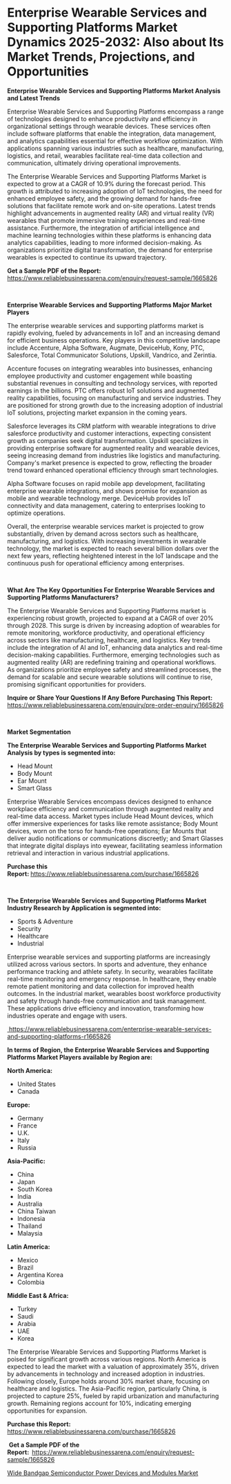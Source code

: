<p><h1>Enterprise Wearable Services and Supporting Platforms Market Dynamics 2025-2032: Also about Its Market Trends, Projections, and Opportunities</h1></p><p><strong>Enterprise Wearable Services and Supporting Platforms Market Analysis and Latest Trends</strong></p>
<p><p>Enterprise Wearable Services and Supporting Platforms encompass a range of technologies designed to enhance productivity and efficiency in organizational settings through wearable devices. These services often include software platforms that enable the integration, data management, and analytics capabilities essential for effective workflow optimization. With applications spanning various industries such as healthcare, manufacturing, logistics, and retail, wearables facilitate real-time data collection and communication, ultimately driving operational improvements.</p><p>The Enterprise Wearable Services and Supporting Platforms Market is expected to grow at a CAGR of 10.9% during the forecast period. This growth is attributed to increasing adoption of IoT technologies, the need for enhanced employee safety, and the growing demand for hands-free solutions that facilitate remote work and on-site operations. Latest trends highlight advancements in augmented reality (AR) and virtual reality (VR) wearables that promote immersive training experiences and real-time assistance. Furthermore, the integration of artificial intelligence and machine learning technologies within these platforms is enhancing data analytics capabilities, leading to more informed decision-making. As organizations prioritize digital transformation, the demand for enterprise wearables is expected to continue its upward trajectory.</p></p>
<p><strong>Get a Sample PDF of the Report:&nbsp;</strong> <a href="https://www.reliablebusinessarena.com/enquiry/request-sample/1665826?utm_campaign=3010&utm_medium=2&utm_source=Github&utm_content=ia&utm_term=06042025&utm_id=enterprise-wearable-services-and-supporting-platforms">https://www.reliablebusinessarena.com/enquiry/request-sample/1665826</a></p>
<p>&nbsp;</p>
<p><strong>Enterprise Wearable Services and Supporting Platforms Major Market Players</strong></p>
<p><p>The enterprise wearable services and supporting platforms market is rapidly evolving, fueled by advancements in IoT and an increasing demand for efficient business operations. Key players in this competitive landscape include Accenture, Alpha Software, Augmate, DeviceHub, Kony, PTC, Salesforce, Total Communicator Solutions, Upskill, Vandrico, and Zerintia. </p><p>Accenture focuses on integrating wearables into businesses, enhancing employee productivity and customer engagement while boasting substantial revenues in consulting and technology services, with reported earnings in the billions. PTC offers robust IoT solutions and augmented reality capabilities, focusing on manufacturing and service industries. They are positioned for strong growth due to the increasing adoption of industrial IoT solutions, projecting market expansion in the coming years.</p><p>Salesforce leverages its CRM platform with wearable integrations to drive salesforce productivity and customer interactions, expecting consistent growth as companies seek digital transformation. Upskill specializes in providing enterprise software for augmented reality and wearable devices, seeing increasing demand from industries like logistics and manufacturing. Company's market presence is expected to grow, reflecting the broader trend toward enhanced operational efficiency through smart technologies.</p><p>Alpha Software focuses on rapid mobile app development, facilitating enterprise wearable integrations, and shows promise for expansion as mobile and wearable technology merge. DeviceHub provides IoT connectivity and data management, catering to enterprises looking to optimize operations.</p><p>Overall, the enterprise wearable services market is projected to grow substantially, driven by demand across sectors such as healthcare, manufacturing, and logistics. With increasing investments in wearable technology, the market is expected to reach several billion dollars over the next few years, reflecting heightened interest in the IoT landscape and the continuous push for operational efficiency among enterprises.</p></p>
<p>&nbsp;</p>
<p><strong>What Are The Key Opportunities For Enterprise Wearable Services and Supporting Platforms Manufacturers?</strong></p>
<p><p>The Enterprise Wearable Services and Supporting Platforms market is experiencing robust growth, projected to expand at a CAGR of over 20% through 2028. This surge is driven by increasing adoption of wearables for remote monitoring, workforce productivity, and operational efficiency across sectors like manufacturing, healthcare, and logistics. Key trends include the integration of AI and IoT, enhancing data analytics and real-time decision-making capabilities. Furthermore, emerging technologies such as augmented reality (AR) are redefining training and operational workflows. As organizations prioritize employee safety and streamlined processes, the demand for scalable and secure wearable solutions will continue to rise, promising significant opportunities for providers.</p></p>
<p><strong>Inquire or Share Your Questions If Any Before Purchasing This Report:</strong> <a href="https://www.reliablebusinessarena.com/enquiry/pre-order-enquiry/1665826?utm_campaign=3010&utm_medium=2&utm_source=Github&utm_content=ia&utm_term=06042025&utm_id=enterprise-wearable-services-and-supporting-platforms">https://www.reliablebusinessarena.com/enquiry/pre-order-enquiry/1665826</a></p>
<p>&nbsp;</p>
<p><strong>Market Segmentation</strong></p>
<p><strong>The Enterprise Wearable Services and Supporting Platforms Market Analysis by types is segmented into:</strong></p>
<p><ul><li>Head Mount</li><li>Body Mount</li><li>Ear Mount</li><li>Smart Glass</li></ul></p>
<p><p>Enterprise Wearable Services encompass devices designed to enhance workplace efficiency and communication through augmented reality and real-time data access. Market types include Head Mount devices, which offer immersive experiences for tasks like remote assistance; Body Mount devices, worn on the torso for hands-free operations; Ear Mounts that deliver audio notifications or communications discreetly; and Smart Glasses that integrate digital displays into eyewear, facilitating seamless information retrieval and interaction in various industrial applications.</p></p>
<p><strong>Purchase this Report:&nbsp;</strong><a href="https://www.reliablebusinessarena.com/purchase/1665826?utm_campaign=3010&utm_medium=2&utm_source=Github&utm_content=ia&utm_term=06042025&utm_id=enterprise-wearable-services-and-supporting-platforms">https://www.reliablebusinessarena.com/purchase/1665826</a></p>
<p>&nbsp;</p>
<p><strong>The Enterprise Wearable Services and Supporting Platforms Market Industry Research by Application is segmented into:</strong></p>
<p><ul><li>Sports & Adventure</li><li>Security</li><li>Healthcare</li><li>Industrial</li></ul></p>
<p><p>Enterprise wearable services and supporting platforms are increasingly utilized across various sectors. In sports and adventure, they enhance performance tracking and athlete safety. In security, wearables facilitate real-time monitoring and emergency response. In healthcare, they enable remote patient monitoring and data collection for improved health outcomes. In the industrial market, wearables boost workforce productivity and safety through hands-free communication and task management. These applications drive efficiency and innovation, transforming how industries operate and engage with users.</p></p>
<p><a href="https://www.reliablebusinessarena.com/enterprise-wearable-services-and-supporting-platforms-r1665826?utm_campaign=3010&utm_medium=2&utm_source=Github&utm_content=ia&utm_term=06042025&utm_id=enterprise-wearable-services-and-supporting-platforms">&nbsp;https://www.reliablebusinessarena.com/enterprise-wearable-services-and-supporting-platforms-r1665826</a></p>
<p><strong>In terms of Region, the Enterprise Wearable Services and Supporting Platforms Market Players available by Region are:</strong></p>
<p>
    <p> <strong> North America: </strong>
        <ul>
            <li>United States</li>
            <li>Canada</li>
        </ul>
        </p> 
    <p> <strong> Europe: </strong>
        <ul>
            <li>Germany</li>
            <li>France</li>
            <li>U.K.</li>
            <li>Italy</li>
            <li>Russia</li>
        </ul>
        </p> 
    <p> <strong> Asia-Pacific: </strong>
        <ul>
            <li>China</li>
            <li>Japan</li>
            <li>South Korea</li>
            <li>India</li>
            <li>Australia</li>
            <li>China Taiwan</li>
            <li>Indonesia</li>
            <li>Thailand</li>
            <li>Malaysia</li>
        </ul>
        </p> 
    <p> <strong> Latin America: </strong>
        <ul>
            <li>Mexico</li>
            <li>Brazil</li>
            <li>Argentina Korea</li>
            <li>Colombia</li>
        </ul>
        </p> 
    <p> <strong> Middle East & Africa: </strong>
        <ul>
            <li>Turkey</li>
            <li>Saudi</li>
            <li>Arabia</li>
            <li>UAE</li>
            <li>Korea</li>
        </ul>
    </p>
    </p>
<p><p>The Enterprise Wearable Services and Supporting Platforms Market is poised for significant growth across various regions. North America is expected to lead the market with a valuation of approximately 35%, driven by advancements in technology and increased adoption in industries. Following closely, Europe holds around 30% market share, focusing on healthcare and logistics. The Asia-Pacific region, particularly China, is projected to capture 25%, fueled by rapid urbanization and manufacturing growth. Remaining regions account for 10%, indicating emerging opportunities for expansion.</p></p>
<p><strong>Purchase this Report: </strong><a href="https://www.reliablebusinessarena.com/purchase/1665826?utm_campaign=3010&utm_medium=2&utm_source=Github&utm_content=ia&utm_term=06042025&utm_id=enterprise-wearable-services-and-supporting-platforms">https://www.reliablebusinessarena.com/purchase/1665826</a></p>
<p>&nbsp;<strong>Get a Sample PDF of the Report:&nbsp;&nbsp;</strong><a href="https://www.reliablebusinessarena.com/enquiry/request-sample/1665826?utm_campaign=3010&utm_medium=2&utm_source=Github&utm_content=ia&utm_term=06042025&utm_id=enterprise-wearable-services-and-supporting-platforms">https://www.reliablebusinessarena.com/enquiry/request-sample/1665826</a></p>
<p><strong></strong></p>
<p><p><a href="https://github.com/memorirummy/Market-Research-Report-List-1/blob/main/wide-bandgap-semiconductor-power-devices-and-modules-market.md?utm_campaign=3010&utm_medium=2&utm_source=Github&utm_content=ia&utm_term=06042025&utm_id=enterprise-wearable-services-and-supporting-platforms">Wide Bandgap Semiconductor Power Devices and Modules Market</a></p></p>